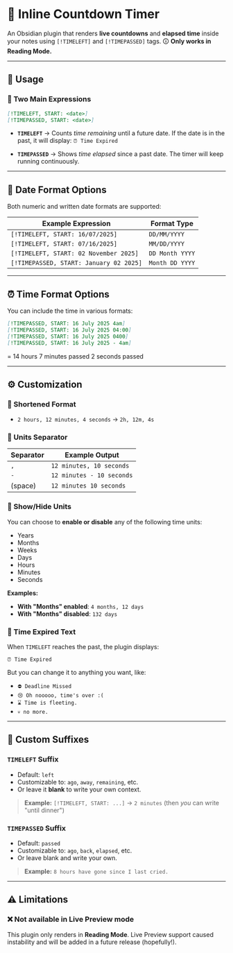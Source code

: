 # 📅 Inline Countdown Timer

An Obsidian plugin that renders **live countdowns** and **elapsed time** inside your notes using `[!TIMELEFT]` and `[!TIMEPASSED]` tags.
🛈 **Only works in Reading Mode.**

---

## 🚀 Usage

### 🔹 Two Main Expressions

```markdown
[!TIMELEFT, START: <date>]
[!TIMEPASSED, START: <date>]
```

* **`TIMELEFT`** → Counts *time remaining* until a future date.
  If the date is in the past, it will display:
  `⏰ Time Expired`

* **`TIMEPASSED`** → Shows *time elapsed* since a past date.
  The timer will keep running continuously.

---

## 📅 Date Format Options

Both numeric and written date formats are supported:

| Example Expression                      | Format Type     |
| --------------------------------------- | --------------- |
| `[!TIMELEFT, START: 16/07/2025]`        | `DD/MM/YYYY`    |
| `[!TIMELEFT, START: 07/16/2025]`        | `MM/DD/YYYY`    |
| `[!TIMELEFT, START: 02 November 2025]`  | `DD Month YYYY` |
| `[!TIMEPASSED, START: January 02 2025]` | `Month DD YYYY` |

---

## ⏰ Time Format Options

You can include the time in various formats:

```markdown
[!TIMEPASSED, START: 16 July 2025 4am]
[!TIMEPASSED, START: 16 July 2025 04:00]
[!TIMEPASSED, START: 16 July 2025 0400]
[!TIMEPASSED, START: 16 July 2025 - 4am]
```
= 14 hours 7 minutes passed 2 seconds passed

---

## ⚙️ Customization

### 🔸 Shortened Format

* `2 hours, 12 minutes, 4 seconds` → `2h, 12m, 4s`

### 🔸 Units Separator

| Separator | Example Output            |
| --------- | ------------------------- |
| `,`       | `12 minutes, 10 seconds`  |
| `-`       | `12 minutes - 10 seconds` |
| (space)   | `12 minutes 10 seconds`   |

### 🔸 Show/Hide Units

You can choose to **enable or disable** any of the following time units:

* Years
* Months
* Weeks
* Days
* Hours
* Minutes
* Seconds

**Examples:**

* **With "Months" enabled**: `4 months, 12 days`
* **With "Months" disabled**: `132 days`

### 🔸 Time Expired Text

When `TIMELEFT` reaches the past, the plugin displays:

```
⏰ Time Expired
```

But you can change it to anything you want, like:

* `⛔ Deadline Missed`
* `😢 Oh nooooo, time's over :(`
* `⌛ Time is fleeting.`
* `💀 no more.`

---

## 🔄 Custom Suffixes

### `TIMELEFT` Suffix

* Default: `left`
* Customizable to: `ago`, `away`, `remaining`, etc.
* Or leave it **blank** to write your own context.

> **Example:**
> `[!TIMELEFT, START: ...]` → `2 minutes` (then *you* can write "until dinner")

### `TIMEPASSED` Suffix

* Default: `passed`
* Customizable to: `ago`, `back`, `elapsed`, etc.
* Or leave blank and write your own.

> **Example:**
> `8 hours have gone since I last cried.`

---

## ⚠️ Limitations

### ❌ Not available in Live Preview mode

This plugin only renders in **Reading Mode**.
Live Preview support caused instability and will be added in a future release (hopefully!).

